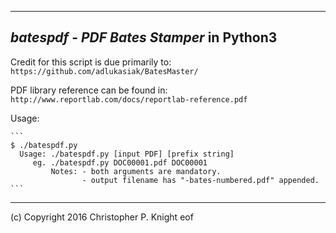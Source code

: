 ------------------------------------------------------------------------------
*batespdf* - *PDF Bates Stamper* in Python3
------------------------------------------------------------------------------

  Credit for this script is due primarily to:
                     `https://github.com/adlukasiak/BatesMaster/`

  PDF library reference can be found in: 
                     `http://www.reportlab.com/docs/reportlab-reference.pdf`

  Usage:
  
    ```
    $ ./batespdf.py
      Usage: ./batespdf.py [input PDF] [prefix string]
         eg. ./batespdf.py DOC00001.pdf DOC00001
             Notes: - both arguments are mandatory.
                    - output filename has "-bates-numbered.pdf" appended.
    ```

------------------------------------------------------------------------------
(c) Copyright 2016 Christopher P. Knight                                   eof